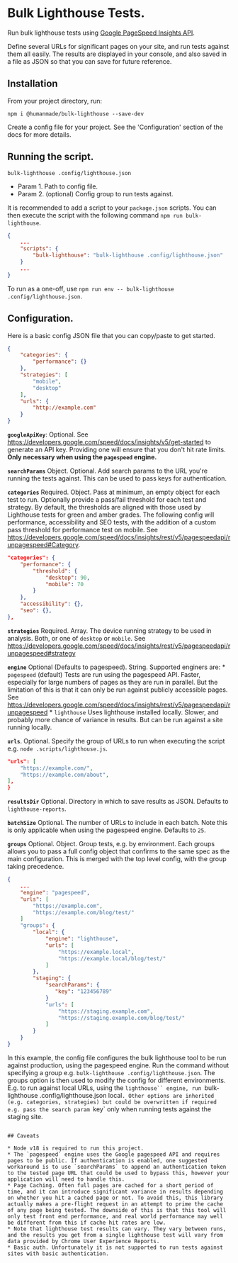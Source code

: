 # Bulk Lighthouse Tests.

Run bulk lighthouse tests using [Google PageSpeed Insights API](https://developers.google.com/speed/docs/insights/v5/about).

Define several URLs for significant pages on your site, and run tests against them all easily. The results are displayed in your console, and also saved in a file as JSON so that you can save for future reference.

## Installation

From your project directory, run:

```
npm i @humanmade/bulk-lighthouse --save-dev
```

Create a config file for your project. See the 'Configuration' section of the docs for more details.

## Running the script.

```
bulk-lighthouse .config/lighthouse.json
```

* Param 1. Path to config file.
* Param 2. (optional) Config group to run tests against.

It is recommended to add a script to your `package.json` scripts. You can then execute the script with the following command `npm run bulk-lighthouse`.

```json
{
	...
	"scripts": {
		"bulk-lighthouse": "bulk-lighthouse .config/lighthouse.json"
	}
	...
}
```

To run as a one-off, use `npm run env -- bulk-lighthouse .config/lighthouse.json`.

## Configuration.

Here is a basic config JSON file that you can copy/paste to get started.

```json
{
	"categories": {
		"performance": {}
	},
	"strategies": [
		"mobile",
		"desktop"
	],
	"urls": {
		"http://example.com"
	}
}
```

**`googleApiKey`**: Optional. See https://developers.google.com/speed/docs/insights/v5/get-started to generate an API key. Providing one will ensure that you don't hit rate limits. **Only necessary when using the `pagespeed` engine.**

**`searchParams`** Object. Optional. Add search params to the URL you're running the tests against. This can be used to pass keys for authentication.

**`categories`** Required. Object. Pass at minimum, an empty object for each test to run. Optionally provide a pass/fail threshold for each test and strategy. By default, the thresholds are aligned with those used by Lighthouse tests for green and amber grades. The following config will performance, accessibility and SEO tests, with the addition of a custom pass threshold for performance test on mobile.  See https://developers.google.com/speed/docs/insights/rest/v5/pagespeedapi/runpagespeed#Category.

```json
"categories": {
	"performance": {
		"threshold": {
			"desktop": 90,
			"mobile": 70
		}
	},
	"accessibility": {},
	"seo": {},
},
```

**`strategies`** Required. Array. The device running strategy to be used in analysis. Both, or one of `desktop` or `mobile`. See https://developers.google.com/speed/docs/insights/rest/v5/pagespeedapi/runpagespeed#strategy

**`engine`** Optional (Defaults to pagespeed). String. Supported enginers are:
	* `pagespeed` (default) Tests are run using the pagespeed API. Faster, especially for large numbers of pages as they are run in parallel. But the limitation of this is that it can only be run against publicly accessible pages. See https://developers.google.com/speed/docs/insights/rest/v5/pagespeedapi/runpagespeed
	* `lighthouse` Uses lighthouse installed locally. Slower, and probably more chance of variance in results. But can be run against a site running locally.

**`urls`**. Optional. Specify the group of URLs to run when executing the script e.g. `node .scripts/lighthouse.js`.

```json
"urls": [
	"https://example.com/",
	"https://example.com/about",
],
}
```

**`resultsDir`** Optional. Directory in which to save results as JSON. Defaults to `lighthouse-reports`.

**`batchSize`** Optional. The number of URLs to include in each batch. Note this is only applicable when using the pagespeed engine. Defaults to `25`.

**`groups`** Optional. Object. Group tests, e.g. by environment. Each groups allows you to pass a full config object that confirms to the same spec as the main configuration. This is merged with the top level config, with the group taking precedence.

```json
{
    ...
    "engine": "pagespeed",
    "urls": [
        "https://example.com",
        "https://example.com/blog/test/"
    ]
    "groups": {
        "local": {
            "engine": "lighthouse",
            "urls": [
                "https://example.local",
                "https://example.local/blog/test/"
            ]
        },
        "staging": {
            "searchParams": {
               "key": "123456789"
            }
            "urls": [
                "https://staging.example.com",
                "https://staging.example.com/blog/test/"
            ]
        }
    }
}
```

In this example, the config file configures the bulk lighthouse tool to be run against production, using the pagespeed engine. Run the command without specifying a group e.g. `bulk-lighthouse .config/lighthouse.json`.
The groups option is then used to modify the config for different environments. E.g. to run against local URLs, using the `lighthouse`` engine, run `bulk-lighthouse .config/lighthouse.json local`. Other options are inherited (e.g. categories, strategies) but could be overwritten if required e.g. pass the search param `key` only when running tests against the staging site.

```

## Caveats

* Node v18 is required to run this project.
* The `pagespeed` engine uses the Google pagespeed API and requires pages to be public. If authentication is enabled, one suggested workaround is to use `searchParams` to append an authentication token to the tested page URL that could be used to bypass this, however your application will need to handle this.
* Page Caching. Often full pages are cached for a short period of time, and it can introduce significant variance in results depending on whether you hit a cached page or not. To avoid this, this library actually makes a pre-flight request in an attempt to prime the cache of any page being tested. The downside of this is that this tool will only test front end performance, and real world performance may well be different from this if cache hit rates are low.
* Note that lighthouse test results can vary. They vary between runs, and the results you get from a single lighthouse test will vary from data provided by Chrome User Experience Reports.
* Basic auth. Unfortunately it is not supported to run tests against sites with basic authentication.
